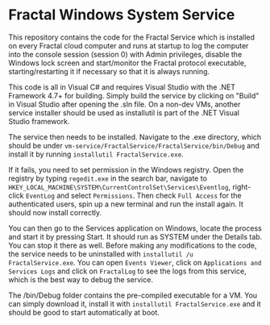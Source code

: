 # Fractal Windows System Service

This repository contains the code for the Fractal Service which is installed on every Fractal cloud computer and runs at startup to log the computer into the console session (session 0) with Admin privileges, disable the Windows lock screen and start/monitor the Fractal protocol executable, starting/restarting it if necessary so that it is always running.

This code is all in Visual C# and requires Visual Studio with the .NET Framework 4.7+ for building. Simply build the service by clicking on "Build" in Visual Studio after opening the .sln file. On a non-dev VMs, another service installer should be used as installutil is part of the .NET Visual Studio framework.

The service then needs to be installed. Navigate to the .exe directory, which should be under `vm-service/FractalService/FractalService/bin/Debug` and install it by running `installutil FractalService.exe`.

If it fails, you need to set permission in the Windows registry. Open the registry by typing `regedit.exe` in the search bar, navigate to `HKEY_LOCAL_MACHINE\SYSTEM\CurrentControlSet\Services\Eventlog`, right-click `EventLog` and select `Permissions`. Then check `Full Access` for the authenticated users, spin up a new terminal and run the install again. It should now install correctly.

You can then go to the Services application on Windows, locate the process and start it by pressing Start. It should run as SYSTEM under the Details tab. You can stop it there as well. Before making any modifications to the code, the service needs to be uninstalled with `installutil /u FractalService.exe`. You can open `Events Viewer`, click on `Applications and Services Logs` and click on `FractalLog` to see the logs from this service, which is the best way to debug the service.

The /bin/Debug folder contains the pre-compiled executable for a VM. You can simply download it, install it with `installutil FractalService.exe` and it should be good to start automatically at boot.
